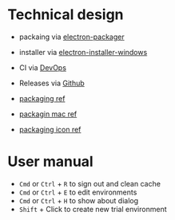 # Technical design
- packaing via [electron-packager](https://github.com/electron-userland/electron-packager)
- installer via [electron-installer-windows](https://github.com/electron-userland/electron-installer-windows)
- CI via [DevOps](https://dev.azure.com/chuanqisun/Switchboard)
- Releases via [Github](https://github.com/chuanqisun/switchboard/releases)

- [packaging ref](https://github.com/electron-userland/electron-packager#related)
- [packagin mac ref](https://github.com/electron-userland/electron-installer-dmg)
- [packaging icon ref](https://stackoverflow.com/questions/36941605/electron-packager-set-app-icons-for-osx-windows)

# User manual
- `Cmd` or `Ctrl` + `R` to sign out and clean cache
- `Cmd` or `Ctrl` + `E` to edit environments
- `Cmd` or `Ctrl` + `H` to show about dialog
- `Shift` + Click to create new trial environment 